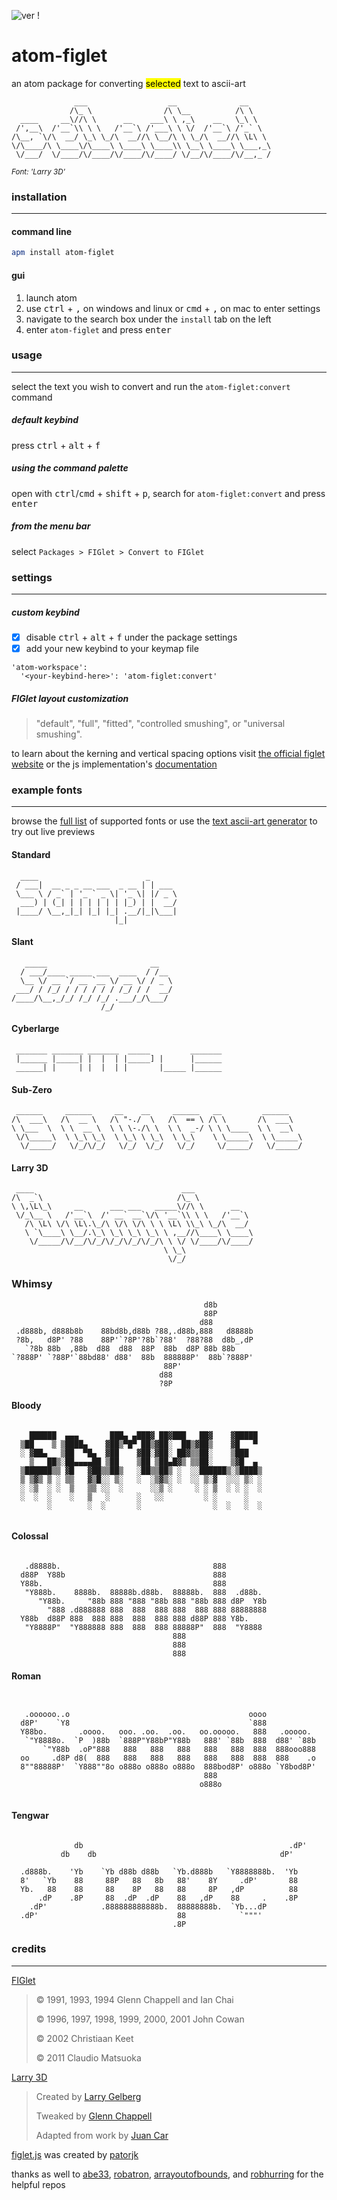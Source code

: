 ![ver](https://img.shields.io/badge/dynamic/json?color=blue&label=version&query=version&url=https%3A%2F%2Fraw.githubusercontent.com%2Felliottomlinson%2Fatom-figlet%2Fmaster%2Fpackage.json)
!

# atom-figlet
an atom package for converting <mark>selected</mark> text to ascii-art

```
              ___                  __              __     
             /\_ \                /\ \__          /\ \    
  ____     __\//\ \      __    ___\ \ ,_\    __   \_\ \   
 /',__\  /'__`\\ \ \   /'__`\ /'___\ \ \/  /'__`\ /'_` \  
/\__, `\/\  __/ \_\ \_/\  __//\ \__/\ \ \_/\  __//\ \L\ \
\/\____/\ \____\/\____\ \____\ \____\\ \__\ \____\ \___,_\
 \/___/  \/____/\/____/\/____/\/____/ \/__/\/____/\/__,_ /
```
<sub>*Font: 'Larry 3D'*</sub>

### installation

---

#### command line
```sh
apm install atom-figlet
```
#### gui

1. launch atom
2. use <kbd>ctrl</kbd> + <kbd>,</kbd> on windows and linux or <kbd>cmd</kbd> + <kbd>,</kbd> on mac to enter settings
3. navigate to the search box under the `install` tab on the left
4. enter `atom-figlet` and press <kbd>enter</kbd>

### usage

---

select the text you wish to convert and run the `atom-figlet:convert` command


##### default keybind
 press <kbd>ctrl</kbd> + <kbd>alt</kbd> + <kbd>f</kbd>

##### using the command palette
 open with <kbd>ctrl</kbd>/<kbd>cmd</kbd> + <kbd>shift</kbd> + <kbd>p</kbd>, search for `atom-figlet:convert` and press <kbd>enter</kbd>

##### from the menu bar
select `Packages > FIGlet > Convert to FIGlet`

### settings

---

##### custom keybind

- [x] disable <kbd>ctrl</kbd> + <kbd>alt</kbd> + <kbd>f</kbd> under the package settings
- [x] add your new keybind to your keymap file

```
'atom-workspace':
  '<your-keybind-here>': 'atom-figlet:convert'
```
##### FIGlet layout customization
>"default", "full", "fitted", "controlled smushing", or "universal smushing".

to learn about the kerning and vertical spacing options visit [the official figlet website](http://www.figlet.org/figlet-man.html) or the js implementation's [documentation](https://github.com/patorjk/figlet.js)



### example fonts

---

browse the [full list](https://git.io/JmqQv) of supported fonts or use the [text ascii-art generator](http://patorjk.com/software/taag/#p=display&f=Graffiti&t=Type%20Something) to try out live previews

#### Standard
```
  ____                        _      
 / ___|  __ _ _ __ ___  _ __ | | ___
 \___ \ / _` | '_ ` _ \| '_ \| |/ _ \
  ___) | (_| | | | | | | |_) | |  __/
 |____/ \__,_|_| |_| |_| .__/|_|\___|
                       |_|                              
```
#### Slant
```
   _____                       __    
  / ___/____ _____ ___  ____  / /__  
  \__ \/ __ `/ __ `__ \/ __ \/ / _ \
 ___/ / /_/ / / / / / / /_/ / /  __/
/____/\__,_/_/ /_/ /_/ .___/_/\___/
                    /_/            
```
#### Cyberlarge
```
 _______ _______ _______  _____         _______
 |______ |_____| |  |  | |_____] |      |______
 ______| |     | |  |  | |       |_____ |______

```
#### Sub-Zero
```
 ______     ______     __    __     ______   __         ______
/\  ___\   /\  __ \   /\ "-./  \   /\  == \ /\ \       /\  ___\    
\ \___  \  \ \  __ \  \ \ \-./\ \  \ \  _-/ \ \ \____  \ \  __\  
 \/\_____\  \ \_\ \_\  \ \_\ \ \_\  \ \_\    \ \_____\  \ \_____\
  \/_____/   \/_/\/_/   \/_/  \/_/   \/_/     \/_____/   \/_____/

```
#### Larry 3D
```
 ____                                 ___           
/\  _`\                              /\_ \          
\ \,\L\_\     __      ___ ___   _____\//\ \      __  
 \/_\__ \   /'__`\  /' __` __`\/\ '__`\\ \ \   /'__`\
   /\ \L\ \/\ \L\.\_/\ \/\ \/\ \ \ \L\ \\_\ \_/\  __/
   \ `\____\ \__/.\_\ \_\ \_\ \_\ \ ,__//\____\ \____\  
    \/_____/\/__/\/_/\/_/\/_/\/_/\ \ \/ \/____/\/____/  
                                  \ \_\               
                                   \/_/                 

```
### Whimsy
```
                                           d8b                                            
                                           88P         
                                          d88           
 .d888b, d888b8b    88bd8b,d88b ?88,.d88b,888   d8888b  
 ?8b,   d8P' ?88    88P'`?8P'?8b`?88'  ?88?88  d8b_,dP  
   `?8b 88b  ,88b  d88  d88  88P  88b  d8P 88b 88b     
`?888P' `?88P'`88bd88' d88'  88b  888888P'  88b`?888P'   
                                  88P'                 
                                 d88                                                      
                                 ?8P                                                      
```

#### Bloody
```

    ██████  ▄▄▄       ███▄ ▄███▓ ██▓███   ██▓    ▓█████   
  ▒██    ▒ ▒████▄    ▓██▒▀█▀ ██▒▓██░  ██▒▓██▒    ▓█   ▀   
  ░ ▓██▄   ▒██  ▀█▄  ▓██    ▓██░▓██░ ██▓▒▒██░    ▒███     
    ▒   ██▒░██▄▄▄▄██ ▒██    ▒██ ▒██▄█▓▒ ▒▒██░    ▒▓█  ▄  
  ▒██████▒▒ ▓█   ▓██▒▒██▒   ░██▒▒██▒ ░  ░░██████▒░▒████▒
  ▒ ▒▓▒ ▒ ░ ▒▒   ▓▒█░░ ▒░   ░  ░▒▓▒░ ░  ░░ ▒░▓  ░░░ ▒░ ░  
  ░ ░▒  ░ ░  ▒   ▒▒ ░░  ░      ░░▒ ░     ░ ░ ▒  ░ ░ ░  ░    
  ░  ░  ░    ░   ▒   ░      ░   ░░         ░ ░      ░         
        ░        ░  ░       ░                ░  ░   ░  ░          


```

#### Colossal
```

   .d8888b.                                  888          
  d88P  Y88b                                 888          
  Y88b.                                      888          
   "Y888b.    8888b.  88888b.d88b.  88888b.  888  .d88b.  
      "Y88b.     "88b 888 "888 "88b 888 "88b 888 d8P  Y8b
        "888 .d888888 888  888  888 888  888 888 88888888  
  Y88b  d88P 888  888 888  888  888 888 d88P 888 Y8b.      
   "Y8888P"  "Y888888 888  888  888 88888P"  888  "Y8888   
                                    888
                                    888
                                    888

```
#### Roman
```


   .oooooo..o                                        oooo            
  d8P'    `Y8                                        `888            
  Y88bo.       .oooo.   ooo. .oo.  .oo.   oo.ooooo.   888   .ooooo.   
   `"Y8888o.  `P  )88b  `888P"Y88bP"Y88b   888' `88b  888  d88' `88b
       `"Y88b  .oP"888   888   888   888   888   888  888  888ooo888
  oo     .d8P d8(  888   888   888   888   888   888  888  888    .o
  8""88888P'  `Y888""8o o888o o888o o888o  888bod8P' o888o `Y8bod8P'  
                                           888                          
                                          o888o                       


```
#### Tengwar
```

              db                                              .dP'  
           db    db                                         dP'     

  .d888b.    'Yb    `Yb d88b d88b   `Yb.d888b   `Y8888888b.  'Yb    
  8'   `Yb    88     88P   88   8b   88'    8Y     .dP'       88    
  Yb.   88    88     88    8P   88   88     8P   ,dP          88    
      .dP    .8P     88  .dP  .dP    88   ,dP    88     .    .8P     
    .dP'            .888888888888b.  88888888b.  `Yb...dP            
  .dP'                               88            `"""'            
                                    .8P

```

### credits

---

[FIGlet](http://www.figlet.org/)


>© 1991, 1993, 1994 Glenn Chappell and Ian Chai
>
>© 1996, 1997, 1998, 1999, 2000, 2001 John Cowan
>
>© 2002 Christiaan Keet
>
>© 2011 Claudio Matsuoka

[Larry 3D](http://www.figlet.org/fontdb_example.cgi?font=larry3d.flf)

> Created by [Larry Gelberg](larryg@avs.com)
>
> Tweaked by [Glenn Chappell](ggc@uiuc.edu)
>
> Adapted from work by [Juan Car](jc@juguete.quim.ucm.es)



[figlet.js](https://www.npmjs.com/package/figlet) was created by [patorjk](https://github.com/patorjk/)

thanks as well to [abe33](https://github.com/abe33/), [robatron](https://github.com/robatron/), [arrayoutofbounds](https://github.com/arrayoutofbounds/), and [robhurring](https://github.com/robhurring) for the helpful repos
